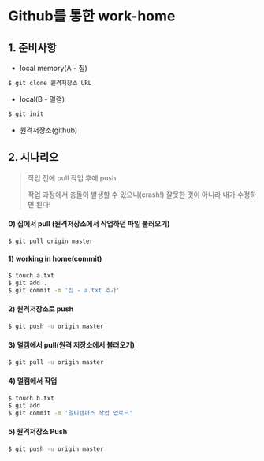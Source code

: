 # Github를 통한 work-home 

## 1. 준비사항

* local memory(A - 집)

```bash
$ git clone 원격저장소 URL
```

* local(B - 멀캠)

```bash
$ git init
```

* 원격저장소(github)

## 2. 시나리오

> 작업 전에 pull 작업 후에 push
>
> 작업 과정에서 충돌이 발생할 수 있으니(crash!) 잘못한 것이 아니라 내가 수정하면 된다!

#### 0) 집에서 pull (원격저장소에서 작업하던 파일 불러오기)

```bash
$ git pull origin master
```

#### 1) working in home(commit)

```bash
$ touch a.txt
$ git add .
$ git commit -m '집 - a.txt 추가'
```

#### 2) 원격저장소로 push

```bash
$ git push -u origin master
```

#### 3) 멀캠에서 pull(원격 저장소에서 불러오기)

```bash
$ git pull -u origin master
```

#### 4) 멀캠에서 작업

```bash
$ touch b.txt
$ git add
$ git commit -m '멀티캠퍼스 작업 업로드'
```

#### 5) 원격저장소 Push

```bash
$ git push -u origin master
```

